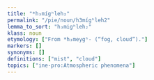 ```yaml
---
title: "*h₃mígʰleh₂"
permalink: "/pie/noun/h3mígʰleh2"
lemma_to_sort: "h₃migʰleh₂"
klass: noun
etymology: ["From *h₃meygʰ- (“fog, cloud”)."]
markers: []
synonyms: []
definitions: ["mist", "cloud"]
topics: ["ine-pro:Atmospheric phenomena"]
---
```

